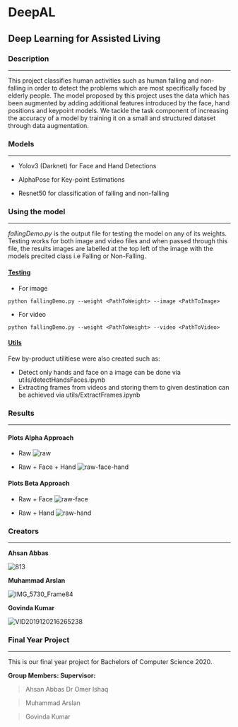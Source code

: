 #  DeepAL

##  Deep Learning for Assisted Living



###  Description 

------

This project classifies human activities such as human falling and non-falling in order to detect the problems which are most specifically faced by elderly people. The model proposed by this project uses the data which has been augmented by adding additional features introduced by the face, hand positions and keypoint models. We tackle the task component of increasing the accuracy of a model by training it on a small and structured dataset through data augmentation.



### Models

------

- Yolov3 (Darknet) for Face and Hand Detections

- AlphaPose for Key-point Estimations

- Resnet50 for classification of falling and non-falling



### Using the model

------

*fallingDemo.py* is the output file for testing the model on any of its weights. Testing works for both image and video files and when passed through this file, the results images are labelled at the top left of the image with the models precited class i.e Falling or Non-Falling.

#### <u>Testing</u>

- For image

`python fallingDemo.py --weight <PathToWeight> --image <PathToImage>`

- For video

`python fallingDemo.py --weight <PathToWeight> --video <PathToVideo>`

#### <u>Utils</u>

Few by-product utilitiese were also created such as:

- Detect only hands and face on a image can be done via utils/detectHandsFaces.ipynb
- Extracting frames from videos and storing them to given destination can be achieved via utils/ExtractFrames.ipynb



### Results

------

#### Plots Alpha Approach

- Raw                          ![raw](images\raw.png)



- Raw + Face + Hand ![raw-face-hand](images\raw-face-hand.png)



#### Plots Beta Approach

- Raw + Face                ![raw-face](images\raw-face.png)

- Raw + Hand               ![raw-hand](images\raw-hand.png)





### Creators

------



**Ahsan Abbas**

![813](images\813.jpg)



**Muhammad Arslan**

![IMG_5730_Frame84](images\IMG_5730_Frame84.jpg)



**Govinda Kumar**

![VID2019120216265238](images\VID2019120216265238.jpg)



### Final Year Project

---

This is our final year project for Bachelors of Computer Science 2020.

**Group Members:							Supervisor:**

> Ahsan Abbas									Dr Omer Ishaq

> Muhammad Arslan 

> Govinda Kumar 
